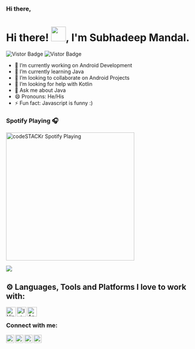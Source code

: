 ### Hi there, <h1>Hi there! <img src="https://media.giphy.com/media/hvRJCLFzcasrR4ia7z/giphy.gif" height="40px" width="40px">, I'm Subhadeep Mandal.</h1> <a target="_blank"><img src="https://visitor-badge.glitch.me/badge?page_id=<yourid.yourid>" alt="Vistor Badge">  </a><a target="_blank"><img src="https://visitor-badge.glitch.me/badge?page_id=Subhadeep0506.Subhadeep0506" alt="Vistor Badge"></a>


- 🔭 I’m currently working on Android Development
- 🌱 I’m currently learning Java
- 👯 I’m looking to collaborate on Android Projects
- 🤔 I’m looking for help with Kotlin
- 💬 Ask me about Java
- 😄 Pronouns: He/His
- ⚡ Fun fact: Javascript is funny :)

### Spotify Playing 🎧

[<img src="https://now-playing-codestackr.vercel.app/api/spotify-playing" alt="codeSTACKr Spotify Playing" width="350" />](https://open.spotify.com/user/swyqyimdc12jajde4vpwd2x1b)


<img src = "https://github-readme-stats.vercel.app/api?username=Subhadeep0506&&show_icons=true&title_color=ffffff&icon_color=bb2acf&text_color=daf7dc&bg_color=151515">



## ⚙ Languages, Tools and Platforms I love to work with:

<img align="left" alt="Visual Studio Code" width="26px" src="https://upload.wikimedia.org/wikipedia/commons/2/2d/Visual_Studio_Code_1.18_icon.svg"/>
<img align="left" alt="Intellij Idea" width="26px" src="https://upload.wikimedia.org/wikipedia/commons/9/9c/IntelliJ_IDEA_Icon.svg"/>
<img align="left" alt="Android Studio" width="26px" src="https://upload.wikimedia.org/wikipedia/commons/8/8f/Breezeicons-apps-48-android-studio.svg"/>
<br>

### Connect with me:

[<img align="left" alt="Subhadeep Mandal | LinkedIn" width="22px" src="https://upload.wikimedia.org/wikipedia/commons/e/e9/Linkedin_icon.svg" />][linkedin]
[<img align="left" alt="Subhadeep Mandal | instagram" width="22px" src="https://upload.wikimedia.org/wikipedia/commons/e/e7/Instagram_logo_2016.svg" />][instagram]
[<img align="left" alt="Subhadeep Mandal | LeetCode" width="22px" src="https://upload.wikimedia.org/wikipedia/commons/1/19/LeetCode_logo_black.png" />][leetcode]
[<img align="left" alt="Subhadeep Mandal | hackerrank" width="22px" src="https://upload.wikimedia.org/wikipedia/commons/6/6a/Hackerrank_meaningful_logo.svg" />][hackerrank]

[linkedin]: https://www.linkedin.com/in/subhadeep-mandal-460078200/
[instagram]: https://www.instagram.com/s.u.b.h.a.d.e.e.p__/
[leetcode]: https://leetcode.com/denct/
[hackerrank]: https://www.hackerrank.com/DenCT
